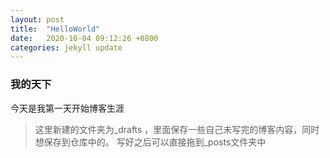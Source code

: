 ```yaml
---
layout: post
title:  "HelloWorld"
date:   2020-10-04 09:12:26 +0800
categories: jekyll update
---
```


### 我的天下
今天是我第一天开始博客生涯

> 这里新建的文件夹为_drafts ，里面保存一些自己未写完的博客内容，同时想保存到仓库中的。
> 写好之后可以直接拖到_posts文件夹中